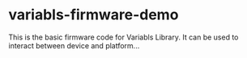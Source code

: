 # variabls-firmware-demo
This is the basic firmware code for Variabls Library. It can be used to interact between device and platform...

